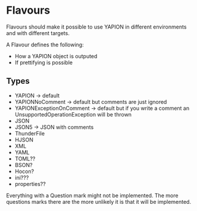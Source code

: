 # Flavours

Flavours should make it possible to use YAPION in different environments and with different targets.

A Flavour defines the following:
- How a YAPION object is outputed
- If prettifying is possible

## Types
- YAPION -> default
- YAPIONNoComment -> default but comments are just ignored
- YAPIONExceptionOnComment -> default but if you write a comment an UnsupportedOperationException will be thrown
- JSON
- JSON5 -> JSON with comments
- ThunderFile
- HJSON
- XML
- YAML
- TOML??
- BSON?
- Hocon?
- ini???
- properties??

Everything with a Question mark might not be implemented. The more questions marks there are the more unlikely it is that it will be implemented.